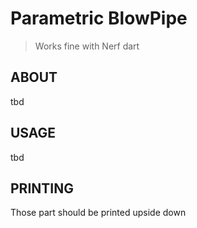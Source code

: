# Parametric BlowPipe 
> Works fine with Nerf dart

## ABOUT
tbd

## USAGE
tbd
## PRINTING

Those part should be printed upside down
